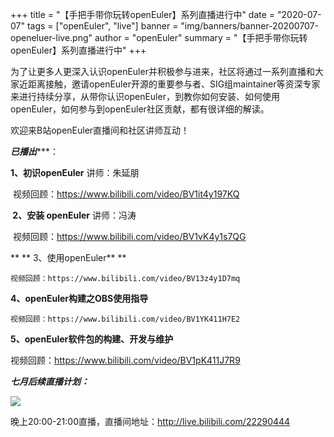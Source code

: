 +++
title = "【手把手带你玩转openEuler】系列直播进行中"
date = "2020-07-07"
tags = ["openEuler", "live"]
banner = "img/banners/banner-20200707-openeluer-live.png"
author = "openEuler"
summary = "【手把手带你玩转openEuler】系列直播进行中"
+++



 为了让更多人更深入认识openEuler并积极参与进来，社区将通过一系列直播和大家近距离接触，邀请openEuler开源的重要参与者、SIG组maintainer等资深专家来进行持续分享，从带你认识openEuler，到教你如何安装、如何使用openEuler，如何参与到openEuler社区贡献，都有很详细的解读。

 

欢迎来B站openEuler直播间和社区讲师互动！

 

***已******播出******：

 **1、初识openEuler**  讲师：朱延朋 

​    视频回顾：https://www.bilibili.com/video/BV1it4y197KQ

 

 **​  2、安装 openEuler**   讲师：冯涛

​    视频回顾：https://www.bilibili.com/video/BV1vK4y1s7QG 


 ** ** 3、使用openEuler** ** 

    视频回顾：https://www.bilibili.com/video/BV13z4y1D7mq


 **4、openEuler构建之OBS使用指导** 

    视频回顾：https://www.bilibili.com/video/BV1YK411H7E2


 **5、openEuler软件包的构建、开发与维护** 

   视频回顾：https://www.bilibili.com/video/BV1pK411J7R9


***七月后续直播计划：***

<img src="/img/events/20200723-openeluer-live-01.jpg">

晚上20:00-21:00直播，直播间地址：http://live.bilibili.com/22290444 
